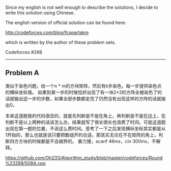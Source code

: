 
Since my english is not well enough to describe the solutions, I decide to write this solution using Chinese.

The english version of official solution can be found here:

http://codeforces.com/blog/fcspartakm

which is written by the author of these problem sets.

Codeforces #288

<hr>
<h2>Problem A</h2>

类似于染色问题，给一个n * m的方块矩阵，然后有k步染色，每一步提供染色点的横纵坐标值。
如果到某一步的时候恰好出现了有一块2*2的方阵全被染色了的话就输出这一步的步数，如果全部步数都走完了仍然没有出现这样的方阵的话就输出0。

本来这道题我的代码很丑的，就是先判断是不是在角上，再判断是不是在边上，在判断不是以上两种的话该怎么办，结果就写了很长很长也浪费了时间。可是这道题出现在第一题的位置，不该这么费时间。思考了一下之后发现横纵坐标其实都是从1开始的，那么也就是说只要把数组开的合适，那其实无论在不在矩阵的角上，判断四方方块的时候都是不会越界的。
暴力搜，scanf 46ms，cin 300ms，不解释。

https://github.com/Oh233/Algorithm_study/blob/master/codeforces/Round%23288/508A.cpp
